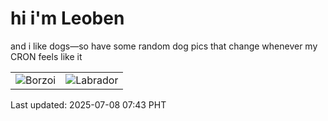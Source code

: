 # hi i'm Leoben

and i like dogs—so have some random dog pics that change whenever my CRON feels like it

|  |  |
|--------|----------|
| ![Borzoi](https://random-dog-vercel.vercel.app/api/random-borzoi?v=1751931811) | ![Labrador](https://random-dog-vercel.vercel.app/api/random-labrador?v=1751931811) |

Last updated: 2025-07-08 07:43 PHT
